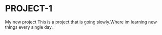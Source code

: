 # PROJECT-1

My new project
This is a project that is going slowly.Where im learning new things every single day.
